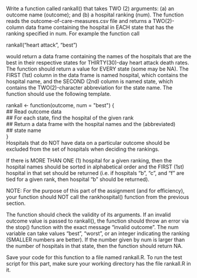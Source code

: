 Write a function called rankall() that takes TWO (2) arguments: (a) an outcome name (outcome); and (b) a hospital ranking (num). The function reads the outcome-of-care-measures.csv file and returns a TWO(2)-column data frame containing the hospital in EACH state that has the ranking specified in num. For example the function call

rankall(“heart attack”, “best”)

would return a data frame containing the names of the hospitals that are the best in their respective states for THIRTY(30)-day heart attack death rates. The function should return a value for EVERY state (some may be NA). The FIRST (1st) column in the data frame is named hospital, which contains the hospital name, and the SECOND (2nd) column is named state, which contains the TWO(2)-character abbreviation for the state name. The function should use the following template.

rankall <-  function(outcome, num = "best") {                                       
              ## Read outcome data                                                    
              ## For each state, find the hospital of the given rank                  
              ## Return a data frame with the hospital names and the (abbreviated)    
              ## state name                                                           
  }                                
Hospitals that do NOT have data on a particular outcome should be excluded from the set of hospitals when deciding the rankings.

If there is MORE THAN ONE (1) hospital for a given ranking, then the hospital names should be sorted in alphabetical order and the FIRST (1st) hospital in that set should be returned (i.e. if hospitals “b”, “c”, and “f” are tied for a given rank, then hospital “b” should be returned).

NOTE: For the purpose of this part of the assignment (and for efficiency), your function should NOT call the rankhospital() function from the previous section.

The function should check the validity of its arguments. If an invalid outcome value is passed to rankall(), the function should throw an error via the stop() function with the exact message “invalid outcome”. The num variable can take values “best”, “worst”, or an integer indicating the ranking (SMALLER numbers are better). If the number given by num is larger than the number of hospitals in that state, then the function should return NA.

Save your code for this function to a file named rankall.R. To run the test script for this part, make sure your working directory has the file rankall.R in it.
